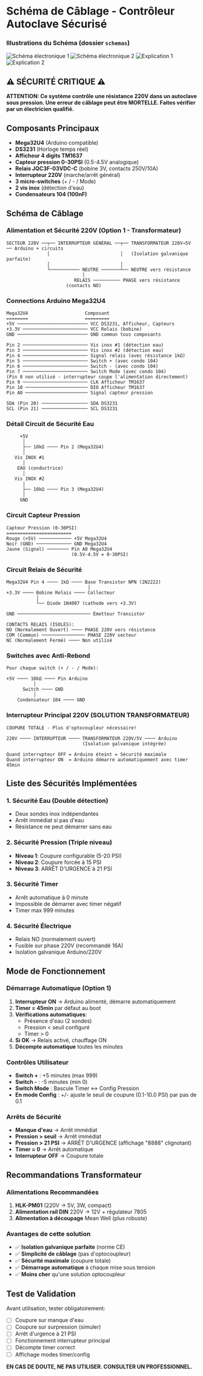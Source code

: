 # Schéma de Câblage - Contrôleur Autoclave Sécurisé

### Illustrations du Schéma (dossier `schemas`)

![Schéma électronique 1](schemas/elctronic.jpg)
![Schéma électronique 2](schemas/elctronic.png)
![Explication 1](schemas/explication.jpg)
![Explication 2](schemas/explication.png)

## ⚠️ SÉCURITÉ CRITIQUE ⚠️

**ATTENTION: Ce système contrôle une résistance 220V dans un autoclave sous pression. Une erreur de câblage peut être MORTELLE. Faites vérifier par un électricien qualifié.**

## Composants Principaux

- **Mega32U4** (Arduino compatible)
- **DS3231** (Horloge temps réel)
- **Afficheur 4 digits TM1637**
- **Capteur pression 0-30PSI** (0.5-4.5V analogique)
- **Relais JQC3F-03VDC-C** (bobine 3V, contacts 250V/10A)
- **Interrupteur 220V** (marche/arrêt général)
- **3 micro-switches** (+ / - / Mode)
- **2 vis inox** (détection d'eau)
- **Condensateurs 104 (100nF)**

## Schéma de Câblage

### Alimentation et Sécurité 220V (Option 1 - Transformateur)

```
SECTEUR 220V ──┬── INTERRUPTEUR GÉNÉRAL ──┬── TRANSFORMATEUR 220V→5V ── Arduino + circuits
               │                          │   (Isolation galvanique parfaite)
               │                          │
               └─────────── NEUTRE ───────┴── NEUTRE vers résistance
                            │
                         RELAIS ────────── PHASE vers résistance
                      (contacts NO)
```

### Connections Arduino Mega32U4

```
Mega32U4                     Composant
========                     =========
+5V ────────────────────────── VCC DS3231, Afficheur, Capteurs
+3.3V ──────────────────────── VCC Relais (bobine)
GND ────────────────────────── GND commun tous composants

Pin 2 ──────────────────────── Vis inox #1 (détection eau)
Pin 3 ──────────────────────── Vis inox #2 (détection eau)
Pin 4 ──────────────────────── Signal relais (avec résistance 1kΩ)
Pin 5 ──────────────────────── Switch + (avec condo 104)
Pin 6 ──────────────────────── Switch - (avec condo 104)  
Pin 7 ──────────────────────── Switch Mode (avec condo 104)
(Pin 8 non utilisé - interrupteur coupe l'alimentation directement)
Pin 9 ──────────────────────── CLK Afficheur TM1637
Pin 10 ─────────────────────── DIO Afficheur TM1637
Pin A0 ─────────────────────── Signal capteur pression

SDA (Pin 20) ───────────────── SDA DS3231
SCL (Pin 21) ───────────────── SCL DS3231
```

### Détail Circuit de Sécurité Eau

```
     +5V
      │
      ├── 10kΩ ──── Pin 2 (Mega32U4)
      │
   Vis INOX #1
      │
    EAU (conductrice)
      │
   Vis INOX #2  
      │
      ├── 10kΩ ──── Pin 3 (Mega32U4)
      │
     GND
```

### Circuit Capteur Pression

```
Capteur Pression (0-30PSI)
========================
Rouge (+5V) ──────────── +5V Mega32U4
Noir (GND) ───────────── GND Mega32U4
Jaune (Signal) ──────── Pin A0 Mega32U4
                        (0.5V-4.5V = 0-30PSI)
```

### Circuit Relais de Sécurité

```
Mega32U4 Pin 4 ──── 1kΩ ──── Base Transistor NPN (2N2222)
                              │
+3.3V ──── Bobine Relais ──── Collecteur
           │
           └── Diode 1N4007 (cathode vers +3.3V)
           
GND ─────────────────────────── Émetteur Transistor

CONTACTS RELAIS (ISOLÉS):
NO (Normalement Ouvert) ──── PHASE 220V vers résistance
COM (Commun) ──────────────── PHASE 220V secteur  
NC (Normalement Fermé) ──── Non utilisé
```

### Switches avec Anti-Rebond

```
Pour chaque switch (+ / - / Mode):

+5V ──── 10kΩ ──── Pin Arduino
          │
      Switch ──── GND
          │
    Condensateur 104 ──── GND
```

### Interrupteur Principal 220V (SOLUTION TRANSFORMATEUR)

```
COUPURE TOTALE - Plus d'optocoupleur nécessaire!

220V ──── INTERRUPTEUR ──── TRANSFORMATEUR 220V/5V ──── Arduino
                            (Isolation galvanique intégrée)

Quand interrupteur OFF = Arduino éteint = Sécurité maximale
Quand interrupteur ON  = Arduino démarre automatiquement avec timer 45min
```

## Liste des Sécurités Implémentées

### 1. **Sécurité Eau (Double détection)**

- Deux sondes inox indépendantes
- Arrêt immédiat si pas d'eau
- Résistance ne peut démarrer sans eau

### 2. **Sécurité Pression (Triple niveau)**

- **Niveau 1**: Coupure configurable (5-20 PSI)
- **Niveau 2**: Coupure forcée à 15 PSI
- **Niveau 3**: ARRÊT D'URGENCE à 21 PSI

### 3. **Sécurité Timer**

- Arrêt automatique à 0 minute
- Impossible de démarrer avec timer négatif
- Timer max 999 minutes

### 4. **Sécurité Électrique**

- Relais NO (normalement ouvert)
- Fusible sur phase 220V (recommandé 16A)
- Isolation galvanique Arduino/220V

## Mode de Fonctionnement

### Démarrage Automatique (Option 1)

1. **Interrupteur ON** → Arduino alimenté, démarre automatiquement
2. **Timer = 45min** par défaut au boot
3. **Vérifications automatiques**:
   - Présence d'eau (2 sondes)
   - Pression < seuil configuré
   - Timer > 0
4. **Si OK** → Relais activé, chauffage ON
5. **Décompte automatique** toutes les minutes

### Contrôles Utilisateur

- **Switch +** : +5 minutes (max 999)
- **Switch -** : -5 minutes (min 0)
- **Switch Mode** : Bascule Timer ↔ Config Pression
- **En mode Config** : +/- ajuste le seuil de coupure (0.1-10.0 PSI) par pas de 0.1

### Arrêts de Sécurité

- **Manque d'eau** → Arrêt immédiat
- **Pression > seuil** → Arrêt immédiat  
- **Pression > 21 PSI** → ARRÊT D'URGENCE (affichage "8888" clignotant)
- **Timer = 0** → Arrêt automatique
- **Interrupteur OFF** → Coupure totale

## Recommandations Transformateur

### Alimentations Recommandées

1. **HLK-PM01** (220V → 5V, 3W, compact)
2. **Alimentation rail DIN** 220V → 12V + régulateur 7805
3. **Alimentation à découpage** Mean Well (plus robuste)

### Avantages de cette solution

- ✅ **Isolation galvanique parfaite** (norme CE)
- ✅ **Simplicité de câblage** (pas d'optocoupleur)
- ✅ **Sécurité maximale** (coupure totale)
- ✅ **Démarrage automatique** à chaque mise sous tension
- ✅ **Moins cher** qu'une solution optocoupleur

## Test de Validation

Avant utilisation, tester obligatoirement:

- [ ] Coupure sur manque d'eau
- [ ] Coupure sur surpression (simuler)
- [ ] Arrêt d'urgence à 21 PSI
- [ ] Fonctionnement interrupteur principal
- [ ] Décompte timer correct
- [ ] Affichage modes timer/config

**EN CAS DE DOUTE, NE PAS UTILISER. CONSULTER UN PROFESSIONNEL.**
